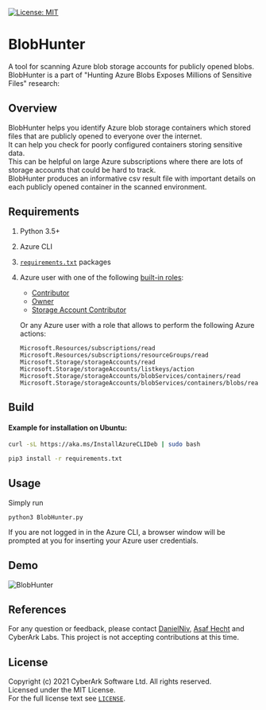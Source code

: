 [![License: MIT](https://img.shields.io/badge/License-MIT-yellow.svg)](https://opensource.org/licenses/MIT)

# BlobHunter

A tool for scanning Azure blob storage accounts for publicly opened blobs.  
BlobHunter is a part of  "Hunting Azure Blobs Exposes Millions of Sensitive Files" research:

<!--- {TODO: add here link to blog-post.} -->

## Overview

BlobHunter helps you identify Azure blob storage containers which stored files that are publicly opened to everyone over the internet.  
It can help you check for poorly configured containers storing sensitive data.  
This can be helpful on large Azure subscriptions where there are lots of storage accounts that could be hard to track.  
BlobHunter produces an informative csv result file with important details on each publicly opened container in the scanned environment.

## Requirements

1. Python 3.5+

2. Azure CLI

3. [`requirements.txt`](requirements.txt) packages

4. Azure user with one of the following [built-in roles](https://docs.microsoft.com/en-us/azure/role-based-access-control/built-in-roles):

   -	[Contributor](https://docs.microsoft.com/en-us/azure/role-based-access-control/built-in-roles#contributor)
   -	[Owner](https://docs.microsoft.com/en-us/azure/role-based-access-control/built-in-roles#owner)  
   -	[Storage Account Contributor](https://docs.microsoft.com/en-us/azure/role-based-access-control/built-in-roles#storage-account-contributor)

   Or any Azure user with a role that allows to perform the following Azure actions:

   ```
   Microsoft.Resources/subscriptions/read
   Microsoft.Resources/subscriptions/resourceGroups/read
   Microsoft.Storage/storageAccounts/read
   Microsoft.Storage/storageAccounts/listkeys/action
   Microsoft.Storage/storageAccounts/blobServices/containers/read
   Microsoft.Storage/storageAccounts/blobServices/containers/blobs/read
   ```

## Build

#### Example for installation on Ubuntu:

```bash
curl -sL https://aka.ms/InstallAzureCLIDeb | sudo bash
```

```bash
pip3 install -r requirements.txt
```

## Usage

Simply run

```
python3 BlobHunter.py
```

If you are not logged in in the Azure CLI, a browser window will be prompted at you for inserting your Azure user credentials.

## Demo
![BlobHunter](https://github.com/cyberark/BlobHunter/blob/assets/BlobHunterDemo.gif)

## References

For any question or feedback, please contact [DanielNiv](https://github.com/DanielNiv), [Asaf Hecht](https://twitter.com/Hechtov) and CyberArk Labs.
This project is not accepting contributions at this time.

## License

Copyright (c) 2021 CyberArk Software Ltd. All rights reserved.  
Licensed under the MIT License.  
For the full license text see [`LICENSE`](LICENSE).
